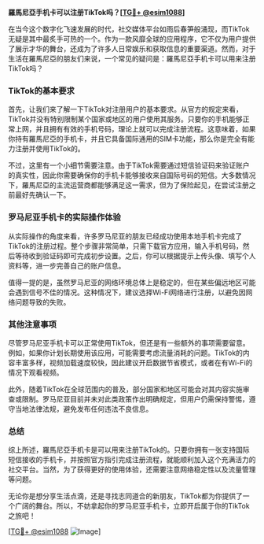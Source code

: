 **羅馬尼亞手机卡可以注册TikTok吗？[[TG💪+ @esim1088](https://t.me/s/esim1088)]**

在当今这个数字化飞速发展的时代，社交媒体平台如雨后春笋般涌现，而TikTok无疑是其中最炙手可热的一个。作为一款风靡全球的应用程序，它不仅为用户提供了展示才华的舞台，还成为了许多人日常娱乐和获取信息的重要渠道。然而，对于生活在羅馬尼亞的朋友们来说，一个常见的疑问是：羅馬尼亞手机卡可以用来注册TikTok吗？

### TikTok的基本要求

首先，让我们来了解一下TikTok对注册用户的基本要求。从官方的规定来看，TikTok并没有特别限制某个国家或地区的用户使用其服务。只要你的手机能够正常上网，并且拥有有效的手机号码，理论上就可以完成注册流程。这意味着，如果你持有羅馬尼亞的手机卡，并且它具备国际通用的SIM卡功能，那么你是完全有能力注册并使用TikTok的。

不过，这里有一个小细节需要注意。由于TikTok需要通过短信验证码来验证账户的真实性，因此你需要确保你的手机卡能够接收来自国际号码的短信。大多数情况下，羅馬尼亞的主流运营商都能够满足这一需求，但为了保险起见，在尝试注册之前最好先确认一下。

### 罗马尼亚手机卡的实际操作体验

从实际操作的角度来看，许多罗马尼亚的朋友已经成功使用本地手机卡完成了TikTok的注册过程。整个步骤非常简单，只需下载官方应用，输入手机号码，然后等待收到验证码即可完成初步设置。之后，你可以根据提示上传头像、填写个人资料等，进一步完善自己的账户信息。

值得一提的是，虽然罗马尼亚的网络环境总体上是稳定的，但在某些偏远地区可能会遇到信号不佳的情况。这种情况下，建议选择Wi-Fi网络进行注册，以避免因网络问题导致的失败。

### 其他注意事项

尽管罗马尼亚手机卡可以正常使用TikTok，但还是有一些额外的事项需要留意。例如，如果你计划长期使用该应用，可能需要考虑流量消耗的问题。TikTok的内容丰富多样，视频加载速度较快，因此建议开启数据节省模式，或者在有Wi-Fi的情况下观看视频。

此外，随着TikTok在全球范围内的普及，部分国家和地区可能会对其内容实施审查或限制。罗马尼亚目前并未对此类政策作出明确规定，但用户仍需保持警惕，遵守当地法律法规，避免发布任何违法不良信息。

### 总结

综上所述，羅馬尼亞手机卡是可以用来注册TikTok的。只要你拥有一张支持国际短信接收的手机卡，并按照官方指引完成注册流程，就能顺利加入这个充满活力的社交平台。当然，为了获得更好的使用体验，还需要注意网络稳定性以及流量管理等问题。

无论你是想分享生活点滴，还是寻找志同道合的新朋友，TikTok都为你提供了一个广阔的舞台。所以，不妨拿起你的罗马尼亚手机卡，立即开启属于你的TikTok之旅吧！

[[TG💪+ @esim1088](https://t.me/s/esim1088) ![Image](https://i.postimg.cc/4NQfJmqS/Snipaste-2025-05-13-00-14-12.png)]